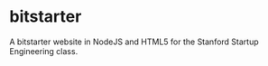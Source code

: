 bitstarter
==========
A bitstarter website in NodeJS and HTML5 for the Stanford Startup Engineering class.
